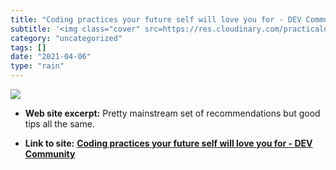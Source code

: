 ```yaml
---
title: "Coding practices your future self will love you for - DEV Community"
subtitle: '<img class="cover" src=https://res.cloudinary.com/practicaldev/image/fetch/s--NU8aLMIy--/c_imagga_sc...'
category: "uncategorized"
tags: []
date: "2021-04-06"
type: "rain"
---
```

<img class="cover" src=https://res.cloudinary.com/practicaldev/image/fetch/s--NU8aLMIy--/c_imagga_scale,f_auto,fl_progressive,h_500,q_auto,w_1000/https://thepracticaldev.s3.amazonaws.com/i/pu9ydmpza3zdliyju0tg.png>



* **Web site excerpt:** Pretty mainstream set of recommendations but good tips all the same.

* **Link to site:** **[Coding practices your future self will love you for - DEV Community](https://dev.to/mohanarpit/coding-practices-your-future-self-will-love-you-for-ohe)**